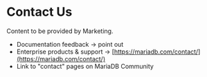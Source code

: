 # Contact Us

Content to be provided by Marketing.

* Documentation feedback -> point out
* Enterprise products & support -> [https://mariadb.com/contact/](https://mariadb.com/contact/)
* Link to "contact" pages on MariaDB Community

